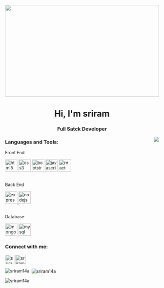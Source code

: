 <img width="100%" height="300" src="https://thumbs.dreamstime.com/b/web-server-data-monitor-pc-software-creation-business-coding-screen-program-code-php-html-css-site-closeup-computer-led-238483707.jpg"/>
<h1 align="center">Hi, I'm sriram</h1>
<h3 align="center"> Full Satck Developer</h3>
<img align="right" src="https://media4.giphy.com/media/26ufn24Onjz8w7NxS/200w.gif"/>



<h3 align="left">Languages and Tools:</h3>
<p align="left">
 <p>Front End</p>
<a href="https://www.w3.org/html/" target="_blank" rel="noreferrer"> 
<img src="https://cdn-icons-png.flaticon.com/512/732/732212.png" alt="html5" width="40" height="40"/> </a>
<a href="https://www.w3schools.com/css/" target="_blank" rel="noreferrer">
<img src="https://cdn.iconscout.com/icon/free/png-256/css3-9-1175237.png" alt="css3" width="40" height="40"/> </a> 
 <a href="https://getbootstrap.com" target="_blank" rel="noreferrer"> 
<img src="https://upload.wikimedia.org/wikipedia/commons/thumb/b/b2/Bootstrap_logo.svg/1280px-Bootstrap_logo.svg.png" alt="bootstrap" width="40" height="40"/> </a> 
<a href="https://developer.mozilla.org/en-US/docs/Web/JavaScript" target="_blank" rel="noreferrer"> 
<img src="https://cdn-icons-png.flaticon.com/512/5968/5968292.png" alt="javascript" width="40" height="40"/> </a>
<a href="https://reactjs.org/" target="_blank" rel="noreferrer"> 
<img src="https://upload.wikimedia.org/wikipedia/commons/thumb/a/a7/React-icon.svg/2300px-React-icon.svg.png" alt="react" width="40" height="40"/> </a><br/><br/>
  
  
<p>Back End</p>  
<a href="https://expressjs.com" target="_blank" rel="noreferrer"> 
<img src="https://www.pngfind.com/pngs/m/136-1363736_express-js-icon-png-transparent-png.png" alt="express" width="40" height="40"/> </a>
<a href="https://nodejs.org" target="_blank" rel="noreferrer">
<img src="https://upload.wikimedia.org/wikipedia/commons/thumb/d/d9/Node.js_logo.svg/2560px-Node.js_logo.svg.png" alt="nodejs" width="40" height="40"/> </a> <br/> <br/>
  
<p>Database</p>
 <a href="https://www.mongodb.com/" target="_blank" rel="noreferrer">
 <img src="https://w1.pngwing.com/pngs/711/379/png-transparent-green-grass-mongodb-database-documentoriented-database-dashboard-nosql-bson-javascript-thumbnail.png" alt="mongodb" width="40" height="40"/> </a> 
 <a href="https://www.mysql.com/" target="_blank" rel="noreferrer"> 
   <img src="https://camo.githubusercontent.com/f85f882cb31eeaeee657ec955313015c30378e8f56c3dc2f06933b617a276cfd/68747470733a2f2f77372e706e6777696e672e636f6d2f706e67732f3734372f3739382f706e672d7472616e73706172656e742d6d7973716c2d6c6f676f2d6d7973716c2d64617461626173652d7765622d646576656c6f706d656e742d636f6d70757465722d736f6674776172652d646f6c7068696e2d6d6172696e652d6d616d6d616c2d616e696d616c732d746578742d7468756d626e61696c2e706e67" alt="mysql" width="40" height="40"/> </a> 
 </p>
 
 
 
 <h3 align="left">Connect with me:</h3>
<p align="left">
<a href="https://instagram.com/sriram_daulath" target="blank">
<img align="left" src="https://upload.wikimedia.org/wikipedia/commons/thumb/9/96/Instagram.svg/2048px-Instagram.svg.png" alt="sriram_daulath" height="30" width="30" /></a>
<a href="https://sriramjs07@gmail.com" target="blank"> 
 <img align="center" src="https://upload.wikimedia.org/wikipedia/commons/thumb/7/7e/Gmail_icon_%282020%29.svg/2560px-Gmail_icon_%282020%29.svg.png" alt="sriram_daulath" margin="30" height="30" width="35" /></a>
</p>


<p><img align="left" src="https://github-readme-stats.vercel.app/api/top-langs?username=sriram14a&show_icons=true&locale=en&layout=compact" alt="sriram14a" /></p>

<p>&nbsp;<img align="center" src="https://github-readme-stats.vercel.app/api?username=sriram14a&show_icons=true&locale=en" alt="sriram14a" /></p>

<p><img align="center" src="https://github-readme-streak-stats.herokuapp.com/?user=sriram14a&" alt="sriram14a" /></p>
